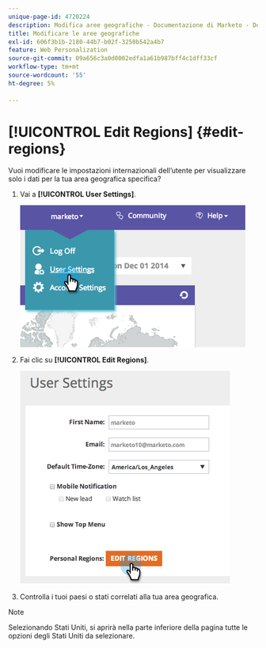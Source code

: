```yaml
---
unique-page-id: 4720224
description: Modifica aree geografiche - Documentazione di Marketo - Documentazione del prodotto
title: Modificare le aree geografiche
exl-id: 606f3b1b-2180-44b7-b02f-3250b542a4b7
feature: Web Personalization
source-git-commit: 09a656c3a0d0002edfa1a61b987bff4c1dff33cf
workflow-type: tm+mt
source-wordcount: '55'
ht-degree: 5%

---
```


# [!UICONTROL Edit Regions] {#edit-regions}

Vuoi modificare le impostazioni internazionali dell’utente per visualizzare solo i dati per la tua area geografica specifica?

1. Vai a **[!UICONTROL User Settings]**.

   ![](assets/image2014-12-1-23-3a8-3a40.png)

1. Fai clic su **[!UICONTROL Edit Regions]**.

   ![](assets/image2014-12-3-18-3a55-3a25.png)

1. Controlla i tuoi paesi o stati correlati alla tua area geografica.

>[!NOTE]
>
>Selezionando Stati Uniti, si aprirà nella parte inferiore della pagina tutte le opzioni degli Stati Uniti da selezionare.
